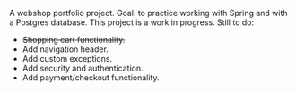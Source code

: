 A webshop portfolio project. Goal: to practice working with Spring and with a Postgres database.
This project is a work in progress. 
Still to do:
- ~~Shopping cart functionality.~~
- Add navigation header.
- Add custom exceptions.
- Add security and authentication.
- Add payment/checkout functionality.

